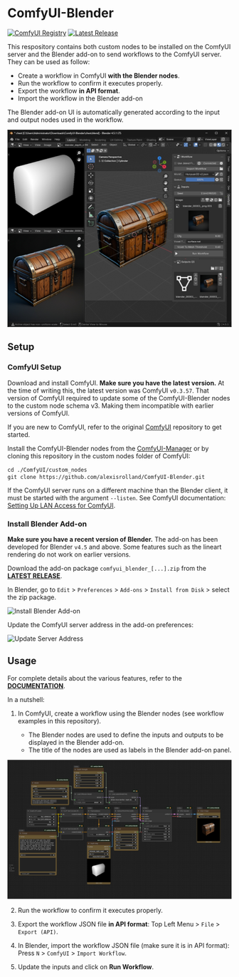 # ComfyUI-Blender

[![ComfyUI Registry](https://img.shields.io/badge/comfyui-registry-grey?labelColor=blue)](https://registry.comfy.org/nodes/comfyui-blender)
[![Latest Release](https://img.shields.io/github/v/release/alexisrolland/ComfyUI-Blender?color=green)](https://github.com/alexisrolland/ComfyUI-Blender/releases/latest)

This respository contains both custom nodes to be installed on the ComfyUI server and the Blender add-on to send workflows to the ComfyUI server. They can be used as follow:

* Create a workflow in ComfyUI **with the Blender nodes**.
* Run the workflow to confirm it executes properly.
* Export the workflow **in API format**.
* Import the workflow in the Blender add-on

The Blender add-on UI is automatically generated according to the input and output nodes used in the workflow.

![Screenshot Blender](./screenshot_blender.jpg)

## Setup

### ComfyUI Setup

Download and install ComfyUI.
**Make sure you have the latest version.**
At the time of writing this, the latest version was ComfyUI `v0.3.57`.
That version of ComfyUI required to update some of the ComfyUI-Blender nodes to the custom node schema v3. Making them incompatible with earlier versions of ComfyUI.

If you are new to ComfyUI, refer to the original [ComfyUI](https://github.com/comfyanonymous/ComfyUI) repository to get started.

Install the ComfyUI-Blender nodes from the [ComfyUI-Manager](https://github.com/Comfy-Org/ComfyUI-Manager) or by cloning this repository in the custom nodes folder of ComfyUI:

```shell
cd ./ComfyUI/custom_nodes
git clone https://github.com/alexisrolland/ComfyUI-Blender.git
```

If the ComfyUI server runs on a different machine than the Blender client, it must be started with the argument `--listen`. See ComfyUI documentation: [Setting Up LAN Access for ComfyUI](https://docs.comfy.org/installation/comfyui_portable_windows#2-setting-up-lan-access-for-comfyui-portable).

### Install Blender Add-on

**Make sure you have a recent version of Blender.**
The add-on has been developed for Blender `v4.5` and above.
Some features such as the lineart rendering do not work on earlier versions.

Download the add-on package `comfyui_blender_[...].zip` from the **[LATEST RELEASE](https://github.com/alexisrolland/ComfyUI-Blender/releases)**.

In Blender, go to `Edit` > `Preferences` > `Add-ons` > `Install from Disk` > select the zip package.

![Install Blender Add-on](https://github.com/alexisrolland/ComfyUI-Blender-Doc/blob/main/assets/install_blender_addon.png)

Update the ComfyUI server address in the add-on preferences:

![Update Server Address](https://github.com/alexisrolland/ComfyUI-Blender-Doc/blob/main/assets/update_server_address.png)

## Usage

For complete details about the various features, refer to the **[DOCUMENTATION](https://github.com/alexisrolland/ComfyUI-Blender/wiki)**.

In a nutshell:

1. In ComfyUI, create a workflow using the Blender nodes (see workflow examples in this repository).

    * The Blender nodes are used to define the inputs and outputs to be displayed in the Blender add-on.
    * The title of the nodes are used as labels in the Blender add-on panel.

![Screenshot ComfyUI](./screenshot_comfyui.png)

2. Run the workflow to confirm it executes properly.

3. Export the workflow JSON file **in API format**: Top Left Menu > `File` > `Export (API)`.

4. In Blender, import the workflow JSON file (make sure it is in API format): Press `N` > `ComfyUI` > `Import Workflow`.

4. Update the inputs and click on **Run Workflow**.
